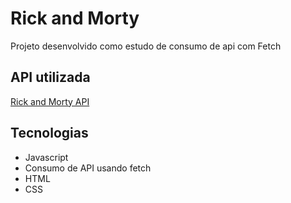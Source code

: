 # Rick and Morty

Projeto desenvolvido como estudo de consumo de api com Fetch

## API utilizada
[Rick and Morty API](https://rickandmortyapi.com/)

## Tecnologias
* Javascript
* Consumo de API usando fetch
* HTML
* CSS
